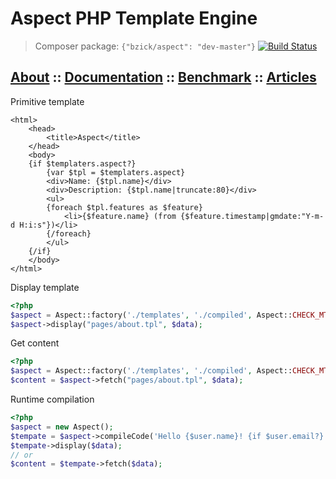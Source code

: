 Aspect PHP Template Engine
==========================

> Composer package: `{"bzick/aspect": "dev-master"}` [![Build Status](https://travis-ci.org/bzick/aspect.png?branch=master)](https://travis-ci.org/bzick/aspect)

## [About](./docs/about.md) :: [Documentation](./docs/main.md) :: [Benchmark](./docs/benchmark.md) :: [Articles](./docs/articles.md)

Primitive template

```smarty
<html>
    <head>
        <title>Aspect</title>
    </head>
    <body>
    {if $templaters.aspect?}
        {var $tpl = $templaters.aspect}
        <div>Name: {$tpl.name}</div>
        <div>Description: {$tpl.name|truncate:80}</div>
        <ul>
        {foreach $tpl.features as $feature}
            <li>{$feature.name} (from {$feature.timestamp|gmdate:"Y-m-d H:i:s"})</li>
        {/foreach}
        </ul>
    {/if}
    </body>
</html>
```

Display template

```php
<?php
$aspect = Aspect::factory('./templates', './compiled', Aspect::CHECK_MTIME);
$aspect->display("pages/about.tpl", $data);
```

Get content

```php
<?php
$aspect = Aspect::factory('./templates', './compiled', Aspect::CHECK_MTIME);
$content = $aspect->fetch("pages/about.tpl", $data);
```

Runtime compilation

```php
<?php
$aspect = new Aspect();
$tempate = $aspect->compileCode('Hello {$user.name}! {if $user.email?} Your email: {$user.email} {/if}');
$tempate->display($data);
// or
$content = $tempate->fetch($data);
```
